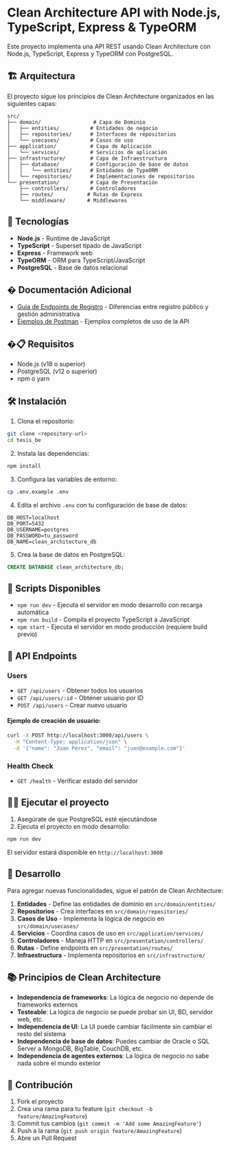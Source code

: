 # Clean Architecture API with Node.js, TypeScript, Express & TypeORM

Este proyecto implementa una API REST usando Clean Architecture con Node.js, TypeScript, Express y TypeORM con PostgreSQL.

## 🏗️ Arquitectura

El proyecto sigue los principios de Clean Architecture organizados en las siguientes capas:

```
src/
├── domain/                 # Capa de Dominio
│   ├── entities/          # Entidades de negocio
│   ├── repositories/      # Interfaces de repositorios
│   └── usecases/          # Casos de uso
├── application/           # Capa de Aplicación
│   └── services/          # Servicios de aplicación
├── infrastructure/        # Capa de Infraestructura
│   ├── database/          # Configuración de base de datos
│   │   └── entities/      # Entidades de TypeORM
│   └── repositories/      # Implementaciones de repositorios
└── presentation/          # Capa de Presentación
    ├── controllers/       # Controladores
    ├── routes/           # Rutas de Express
    └── middleware/       # Middlewares
```

## 🚀 Tecnologías

- **Node.js** - Runtime de JavaScript
- **TypeScript** - Superset tipado de JavaScript
- **Express** - Framework web
- **TypeORM** - ORM para TypeScript/JavaScript
- **PostgreSQL** - Base de datos relacional

## � Documentación Adicional

- [Guía de Endpoints de Registro](./ENDPOINTS_REGISTRO_USUARIOS.md) - Diferencias entre registro público y gestión administrativa
- [Ejemplos de Postman](./POSTMAN_EXAMPLES.md) - Ejemplos completos de uso de la API

## �📋 Requisitos

- Node.js (v18 o superior)
- PostgreSQL (v12 o superior)
- npm o yarn

## 🛠️ Instalación

1. Clona el repositorio:
```bash
git clone <repository-url>
cd tesis_be
```

2. Instala las dependencias:
```bash
npm install
```

3. Configura las variables de entorno:
```bash
cp .env.example .env
```

4. Edita el archivo `.env` con tu configuración de base de datos:
```env
DB_HOST=localhost
DB_PORT=5432
DB_USERNAME=postgres
DB_PASSWORD=tu_password
DB_NAME=clean_architecture_db
```

5. Crea la base de datos en PostgreSQL:
```sql
CREATE DATABASE clean_architecture_db;
```

## 🎯 Scripts Disponibles

- `npm run dev` - Ejecuta el servidor en modo desarrollo con recarga automática
- `npm run build` - Compila el proyecto TypeScript a JavaScript
- `npm start` - Ejecuta el servidor en modo producción (requiere build previo)

## 📡 API Endpoints

### Users

- `GET /api/users` - Obtener todos los usuarios
- `GET /api/users/:id` - Obtener usuario por ID
- `POST /api/users` - Crear nuevo usuario

#### Ejemplo de creación de usuario:
```bash
curl -X POST http://localhost:3000/api/users \
  -H "Content-Type: application/json" \
  -d '{"name": "Juan Pérez", "email": "juan@example.com"}'
```

### Health Check

- `GET /health` - Verificar estado del servidor

## 🏃‍♂️ Ejecutar el proyecto

1. Asegúrate de que PostgreSQL esté ejecutándose
2. Ejecuta el proyecto en modo desarrollo:
```bash
npm run dev
```

El servidor estará disponible en `http://localhost:3000`

## 🔧 Desarrollo

Para agregar nuevas funcionalidades, sigue el patrón de Clean Architecture:

1. **Entidades** - Define las entidades de dominio en `src/domain/entities/`
2. **Repositorios** - Crea interfaces en `src/domain/repositories/`
3. **Casos de Uso** - Implementa la lógica de negocio en `src/domain/usecases/`
4. **Servicios** - Coordina casos de uso en `src/application/services/`
5. **Controladores** - Maneja HTTP en `src/presentation/controllers/`
6. **Rutas** - Define endpoints en `src/presentation/routes/`
7. **Infraestructura** - Implementa repositorios en `src/infrastructure/`

## 📚 Principios de Clean Architecture

- **Independencia de frameworks**: La lógica de negocio no depende de frameworks externos
- **Testeable**: La lógica de negocio se puede probar sin UI, BD, servidor web, etc.
- **Independencia de UI**: La UI puede cambiar fácilmente sin cambiar el resto del sistema
- **Independencia de base de datos**: Puedes cambiar de Oracle o SQL Server a MongoDB, BigTable, CouchDB, etc.
- **Independencia de agentes externos**: La lógica de negocio no sabe nada sobre el mundo exterior

## 🤝 Contribución

1. Fork el proyecto
2. Crea una rama para tu feature (`git checkout -b feature/AmazingFeature`)
3. Commit tus cambios (`git commit -m 'Add some AmazingFeature'`)
4. Push a la rama (`git push origin feature/AmazingFeature`)
5. Abre un Pull Request
